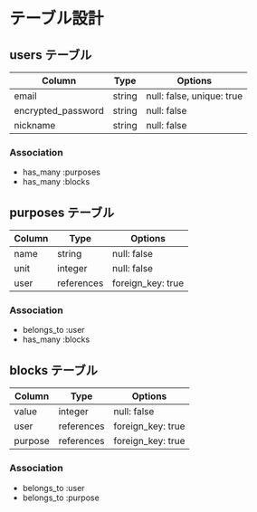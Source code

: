 # テーブル設計

## users テーブル

| Column             | Type     | Options                   |
| ------------------ | -------- | ------------------------- |
| email              | string   | null: false, unique: true |
| encrypted_password | string   | null: false               |
| nickname           | string   | null: false               |

### Association
- has_many :purposes
- has_many :blocks


## purposes テーブル

| Column   | Type       | Options           |
| -------- | ---------- | ----------------- |
| name     | string     | null: false       |
| unit     | integer    | null: false       |
| user     | references | foreign_key: true |

### Association
- belongs_to :user
- has_many :blocks


## blocks テーブル

| Column   | Type       | Options           |
| -------- | ---------- | ----------------- |
| value    | integer    | null: false       |
| user     | references | foreign_key: true |
| purpose  | references | foreign_key: true |

### Association
- belongs_to :user
- belongs_to :purpose